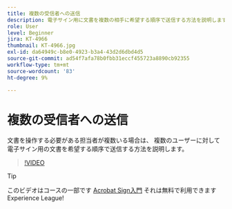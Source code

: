 ```yaml
---
title: 複数の受信者への送信
description: 電子サイン用に文書を複数の相手に希望する順序で送信する方法を説明します
role: User
level: Beginner
jira: KT-4966
thumbnail: KT-4966.jpg
exl-id: da64949c-b8e0-4923-b3a4-43d2d6dbd4d5
source-git-commit: ad54f7afa78b0fbb31eccf455723a8890cb92355
workflow-type: tm+mt
source-wordcount: '83'
ht-degree: 9%

---
```


# 複数の受信者への送信

文書を操作する必要がある担当者が複数いる場合は、 複数のユーザーに対して電子サイン用の文書を希望する順序で送信する方法を説明します。

>[!VIDEO](https://video.tv.adobe.com/v/341296?quality=12&learn=on&hidetitle=true)

>[!TIP]
>
>このビデオはコースの一部です [Acrobat Sign入門](https://experienceleague.adobe.com/?recommended=Sign-U-1-2020.1) それは無料で利用できますExperience League!
